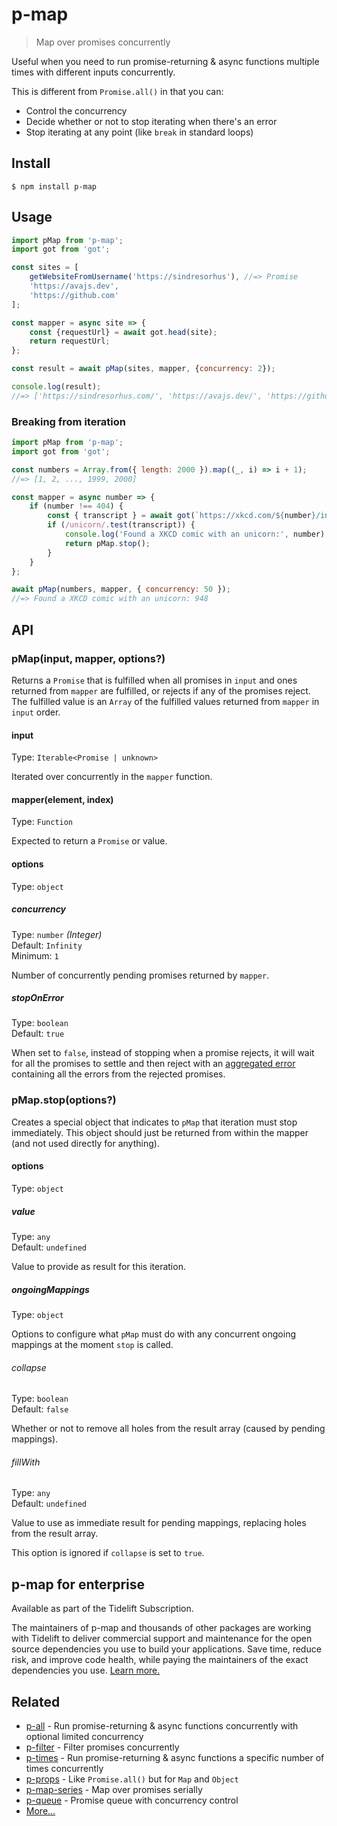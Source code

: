 # p-map

> Map over promises concurrently

Useful when you need to run promise-returning & async functions multiple times with different inputs concurrently.

This is different from `Promise.all()` in that you can:

* Control the concurrency
* Decide whether or not to stop iterating when there's an error
* Stop iterating at any point (like `break` in standard loops)

## Install

```
$ npm install p-map
```

## Usage

```js
import pMap from 'p-map';
import got from 'got';

const sites = [
	getWebsiteFromUsername('https://sindresorhus'), //=> Promise
	'https://avajs.dev',
	'https://github.com'
];

const mapper = async site => {
	const {requestUrl} = await got.head(site);
	return requestUrl;
};

const result = await pMap(sites, mapper, {concurrency: 2});

console.log(result);
//=> ['https://sindresorhus.com/', 'https://avajs.dev/', 'https://github.com/']
```

### Breaking from iteration

```js
import pMap from 'p-map';
import got from 'got';

const numbers = Array.from({ length: 2000 }).map((_, i) => i + 1);
//=> [1, 2, ..., 1999, 2000]

const mapper = async number => {
	if (number !== 404) {
		const { transcript } = await got(`https://xkcd.com/${number}/info.0.json`).json();
		if (/unicorn/.test(transcript)) {
			console.log('Found a XKCD comic with an unicorn:', number);
			return pMap.stop();
		}
	}
};

await pMap(numbers, mapper, { concurrency: 50 });
//=> Found a XKCD comic with an unicorn: 948
```

## API

### pMap(input, mapper, options?)

Returns a `Promise` that is fulfilled when all promises in `input` and ones returned from `mapper` are fulfilled, or rejects if any of the promises reject. The fulfilled value is an `Array` of the fulfilled values returned from `mapper` in `input` order.

#### input

Type: `Iterable<Promise | unknown>`

Iterated over concurrently in the `mapper` function.

#### mapper(element, index)

Type: `Function`

Expected to return a `Promise` or value.

#### options

Type: `object`

##### concurrency

Type: `number` *(Integer)*\
Default: `Infinity`\
Minimum: `1`

Number of concurrently pending promises returned by `mapper`.

##### stopOnError

Type: `boolean`\
Default: `true`

When set to `false`, instead of stopping when a promise rejects, it will wait for all the promises to settle and then reject with an [aggregated error](https://github.com/sindresorhus/aggregate-error) containing all the errors from the rejected promises.

### pMap.stop(options?)

Creates a special object that indicates to `pMap` that iteration must stop immediately. This object should just be returned from within the mapper (and not used directly for anything).

#### options

Type: `object`

##### value

Type: `any`\
Default: `undefined`

Value to provide as result for this iteration.

##### ongoingMappings

Type: `object`

Options to configure what `pMap` must do with any concurrent ongoing mappings at the moment `stop` is called.

###### collapse

Type: `boolean`\
Default: `false`

Whether or not to remove all holes from the result array (caused by pending mappings).

###### fillWith

Type: `any`\
Default: `undefined`

Value to use as immediate result for pending mappings, replacing holes from the result array.

This option is ignored if `collapse` is set to `true`.


## p-map for enterprise

Available as part of the Tidelift Subscription.

The maintainers of p-map and thousands of other packages are working with Tidelift to deliver commercial support and maintenance for the open source dependencies you use to build your applications. Save time, reduce risk, and improve code health, while paying the maintainers of the exact dependencies you use. [Learn more.](https://tidelift.com/subscription/pkg/npm-p-map?utm_source=npm-p-map&utm_medium=referral&utm_campaign=enterprise&utm_term=repo)

## Related

- [p-all](https://github.com/sindresorhus/p-all) - Run promise-returning & async functions concurrently with optional limited concurrency
- [p-filter](https://github.com/sindresorhus/p-filter) - Filter promises concurrently
- [p-times](https://github.com/sindresorhus/p-times) - Run promise-returning & async functions a specific number of times concurrently
- [p-props](https://github.com/sindresorhus/p-props) - Like `Promise.all()` but for `Map` and `Object`
- [p-map-series](https://github.com/sindresorhus/p-map-series) - Map over promises serially
- [p-queue](https://github.com/sindresorhus/p-queue) - Promise queue with concurrency control
- [More…](https://github.com/sindresorhus/promise-fun)
